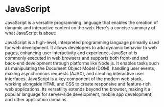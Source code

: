 JavaScript
==========================

JavaScript is a versatile programming language that enables the creation of dynamic and interactive content on the web. Here's a concise summary of what JavaScript is about:

JavaScript is a high-level, interpreted programming language primarily used for web development. It allows developers to add dynamic behavior to web pages, enhancing user interactivity and experience. JavaScript is commonly executed in web browsers and supports both front-end and back-end development through platforms like Node.js. It enables tasks such as manipulating the Document Object Model (DOM), handling user events, making asynchronous requests (AJAX), and creating interactive user interfaces. JavaScript is a key component of the modern web stack, working alongside HTML and CSS to create responsive and feature-rich web applications. Its versatility extends beyond the browser, making it a popular language for server-side development, mobile app development, and other application domains.